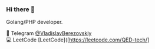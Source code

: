 ### Hi there 👋

Golang/PHP developer.

💬 Telegram [@VladislavBerezovskiy](https://t.me/VladislavBerezovskiy)    
💻 LeetCode [LeetCode]([https://leetcode.com/QED-tech/]
